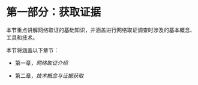 # 第一部分：获取证据

本节重点讲解网络取证的基础知识，并涵盖进行网络取证调查时涉及的基本概念、工具和技术。

本节将涵盖以下章节：

+   第一章，*网络取证介绍*

+   第二章，*技术概念与证据获取*
